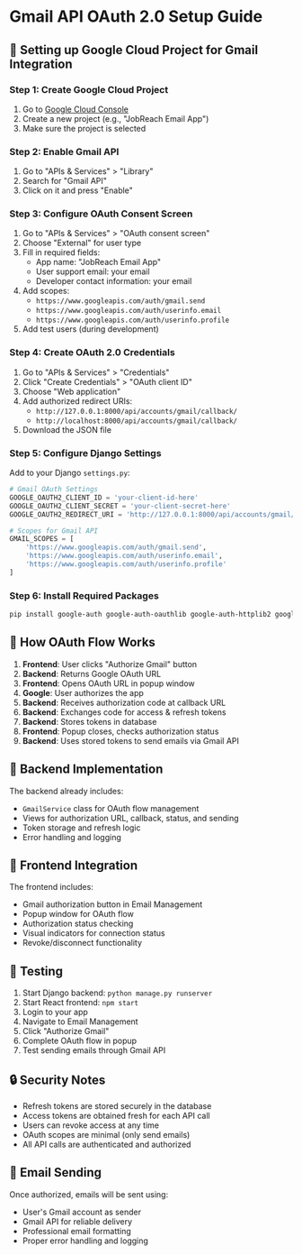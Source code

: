 # Gmail API OAuth 2.0 Setup Guide

## 🔐 Setting up Google Cloud Project for Gmail Integration

### Step 1: Create Google Cloud Project
1. Go to [Google Cloud Console](https://console.cloud.google.com/)
2. Create a new project (e.g., "JobReach Email App")
3. Make sure the project is selected

### Step 2: Enable Gmail API
1. Go to "APIs & Services" > "Library"
2. Search for "Gmail API"
3. Click on it and press "Enable"

### Step 3: Configure OAuth Consent Screen
1. Go to "APIs & Services" > "OAuth consent screen"
2. Choose "External" for user type
3. Fill in required fields:
   - App name: "JobReach Email App"
   - User support email: your email
   - Developer contact information: your email
4. Add scopes:
   - `https://www.googleapis.com/auth/gmail.send`
   - `https://www.googleapis.com/auth/userinfo.email`
   - `https://www.googleapis.com/auth/userinfo.profile`
5. Add test users (during development)

### Step 4: Create OAuth 2.0 Credentials
1. Go to "APIs & Services" > "Credentials"
2. Click "Create Credentials" > "OAuth client ID"
3. Choose "Web application"
4. Add authorized redirect URIs:
   - `http://127.0.0.1:8000/api/accounts/gmail/callback/`
   - `http://localhost:8000/api/accounts/gmail/callback/`
5. Download the JSON file

### Step 5: Configure Django Settings
Add to your Django `settings.py`:

```python
# Gmail OAuth Settings
GOOGLE_OAUTH2_CLIENT_ID = 'your-client-id-here'
GOOGLE_OAUTH2_CLIENT_SECRET = 'your-client-secret-here'
GOOGLE_OAUTH2_REDIRECT_URI = 'http://127.0.0.1:8000/api/accounts/gmail/callback/'

# Scopes for Gmail API
GMAIL_SCOPES = [
    'https://www.googleapis.com/auth/gmail.send',
    'https://www.googleapis.com/auth/userinfo.email',
    'https://www.googleapis.com/auth/userinfo.profile'
]
```

### Step 6: Install Required Packages
```bash
pip install google-auth google-auth-oauthlib google-auth-httplib2 google-api-python-client
```

## 🔄 How OAuth Flow Works

1. **Frontend**: User clicks "Authorize Gmail" button
2. **Backend**: Returns Google OAuth URL
3. **Frontend**: Opens OAuth URL in popup window
4. **Google**: User authorizes the app
5. **Backend**: Receives authorization code at callback URL
6. **Backend**: Exchanges code for access & refresh tokens
7. **Backend**: Stores tokens in database
8. **Frontend**: Popup closes, checks authorization status
9. **Backend**: Uses stored tokens to send emails via Gmail API

## 🔧 Backend Implementation

The backend already includes:
- `GmailService` class for OAuth flow management
- Views for authorization URL, callback, status, and sending
- Token storage and refresh logic
- Error handling and logging

## 🎯 Frontend Integration

The frontend includes:
- Gmail authorization button in Email Management
- Popup window for OAuth flow
- Authorization status checking
- Visual indicators for connection status
- Revoke/disconnect functionality

## 🚀 Testing

1. Start Django backend: `python manage.py runserver`
2. Start React frontend: `npm start`
3. Login to your app
4. Navigate to Email Management
5. Click "Authorize Gmail"
6. Complete OAuth flow in popup
7. Test sending emails through Gmail API

## 🔒 Security Notes

- Refresh tokens are stored securely in the database
- Access tokens are obtained fresh for each API call
- Users can revoke access at any time
- OAuth scopes are minimal (only send emails)
- All API calls are authenticated and authorized

## 📧 Email Sending

Once authorized, emails will be sent using:
- User's Gmail account as sender
- Gmail API for reliable delivery
- Professional email formatting
- Proper error handling and logging
